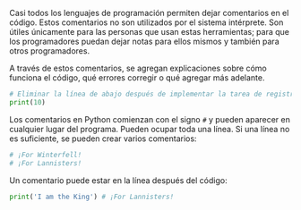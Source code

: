 
Casi todos los lenguajes de programación permiten dejar comentarios en el código. Estos comentarios no son utilizados por el sistema intérprete. Son útiles únicamente para las personas que usan estas herramientas; para que los programadores puedan dejar notas para ellos mismos y también para otros programadores.

A través de estos comentarios, se agregan explicaciones sobre cómo funciona el código, qué errores corregir o qué agregar más adelante.

```python
# Eliminar la línea de abajo después de implementar la tarea de registro
print(10)
```

Los comentarios en Python comienzan con el signo `#` y pueden aparecer en cualquier lugar del programa. Pueden ocupar toda una línea. Si una línea no es suficiente, se pueden crear varios comentarios:

```python
# ¡For Winterfell!
# ¡For Lannisters!
```

Un comentario puede estar en la línea después del código:

```python
print('I am the King') # ¡For Lannisters!
```
